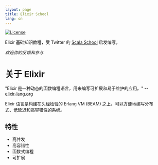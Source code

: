 ```yaml
---
layout: page
title: Elixir School
lang: cn
---
```


[![License](http://img.shields.io/badge/license-MIT-brightgreen.svg)](http://opensource.org/licenses/MIT)

Elixir 基础知识教程，受 Twitter 的 [Scala School](http://twitter.github.io/scala_school/) 启发编写。

_欢迎你的反馈和参与_

# 关于 Elixir
"Elixir 是一种动态的函数编程语言，用来编写可扩展和易于维护的应用。" --[elixir-lang.org](http://elixir-lang.org/)

Elixir 语言是构建在久经检验的 Erlang VM (BEAM) 之上，可以方便地编写分布式、低延迟和高容错性的系统。

## 特性
- 高并发
- 高容错性
- 函数式编程
- 可扩展
